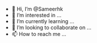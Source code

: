 - 👋 Hi, I’m @Sameerhk
- 👀 I’m interested in ...
- 🌱 I’m currently learning ...
- 💞️ I’m looking to collaborate on ...
- 📫 How to reach me ...

<!---
Sameerhk/Sameerhk is a ✨ special ✨ repository because its `README.md` (this file) appears on your GitHub profile.
You can click the Preview link to take a look at your changes.
--->

